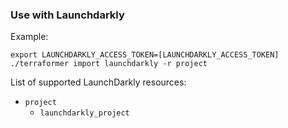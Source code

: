 ### Use with Launchdarkly

Example:

```
export LAUNCHDARKLY_ACCESS_TOKEN=[LAUNCHDARKLY_ACCESS_TOKEN]
./terraformer import launchdarkly -r project
```

List of supported LaunchDarkly resources:

*   `project`
    * `launchdarkly_project`
